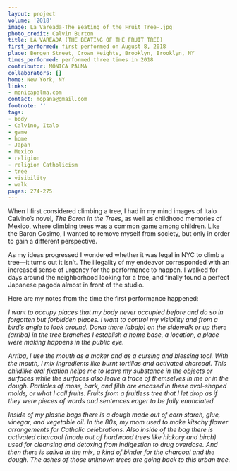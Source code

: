 ```yaml
---
layout: project
volume: '2018'
image: La_Vareada-The_Beating_of_the_Fruit_Tree-.jpg
photo_credit: Calvin Burton
title: LA VAREADA (THE BEATING OF THE FRUIT TREE)
first_performed: first performed on August 8, 2018
place: Bergen Street, Crown Heights, Brooklyn, Brooklyn, NY
times_performed: performed three times in 2018
contributor: MÓNICA PALMA
collaborators: []
home: New York, NY
links:
- monicapalma.com
contact: mopana@gmail.com
footnote: ''
tags:
- body
- Calvino, Italo
- game
- home
- Japan
- Mexico
- religion
- religion Catholicism
- tree
- visibility
- walk
pages: 274-275
---
```




When I first considered climbing a tree, I had in my mind images of Italo Calvino’s novel, _The Baron in the Trees_, as well as childhood memories of Mexico, where climbing trees was a common game among children. Like the Baron Cosimo, I wanted to remove myself from society, but only in order to gain a different perspective.

As my ideas progressed I wondered whether it was legal in NYC to climb a tree—it turns out it isn’t. The illegality of my endeavor corresponded with an increased sense of urgency for the performance to happen. I walked for days around the neighborhood looking for a tree, and finally found a perfect Japanese pagoda almost in front of the studio.

Here are my notes from the time the first performance happened:

_I want to occupy places that my body never occupied before and do so in forgotten but forbidden places. I want to control my visibility and from a bird’s angle to look around. Down there (abajo) on the sidewalk or up there (arriba) in the tree branches I establish a home base, a location, a place were making happens in the public eye._

_Arriba, I use the mouth as a maker and as a cursing and blessing tool. With the mouth, I mix ingredients like burnt tortillas and activated charcoal. This childlike oral fixation helps me to leave my substance in the objects or surfaces while the surfaces also leave a trace of themselves in me or in the dough. Particles of moss, bark, and filth are encased in these oval-shaped molds, or what I call fruits. Fruits from a fruitless tree that I let drop as if they were pieces of words and sentences eager to be fully enunciated._

_Inside of my plastic bags there is a dough made out of corn starch, glue, vinegar, and vegetable oil. In the 80s, my mom used to make kitschy flower arrangements for Catholic celebrations. Also inside of the bag there is activated charcoal (made out of hardwood trees like hickory and birch) used for cleansing and detoxing from indigestion to drug overdose. And then there is saliva in the mix, a kind of binder for the charcoal and the dough. The ashes of those unknown trees are going back to this urban tree._
